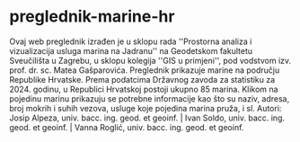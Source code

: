 # preglednik-marine-hr
Ovaj web preglednik izrađen je u sklopu rada ''Prostorna analiza i vizualizacija usluga marina na Jadranu'' na Geodetskom fakultetu Sveučilišta u Zagrebu, u sklopu kolegija ''GIS u primjeni'', pod vodstvom izv. prof. dr. sc. Matea Gašparovića.
Preglednik prikazuje marine na području Republike Hrvatske. Prema podatcima Državnog zavoda za statistiku za 2024. godinu, u Republici Hrvatskoj postoji ukupno 85 marina. Klikom na pojedinu marinu prikazuju se potrebne informacije kao što su naziv, adresa, broj mokrih i suhih vezova, usluge koje pojedina marina pruža, i sl.
Autori: Josip Alpeza, univ. bacc. ing. geod. et geoinf. | Ivan Soldo, univ. bacc. ing. geod. et geoinf. | Vanna Roglić, univ. bacc. ing. geod. et geoinf.
